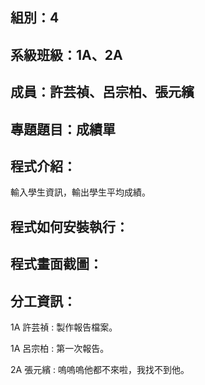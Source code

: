 ## 組別：4
## 系級班級：1A、2A
## 成員：許芸禎、呂宗柏、張元繽
## 專題題目：成績單
## 程式介紹：
輸入學生資訊，輸出學生平均成績。
## 程式如何安裝執行：

## 程式畫面截圖：

## 分工資訊：
1A 許芸禎 : 製作報告檔案。

1A 呂宗柏 : 第一次報告。

2A 張元繽 : 嗚嗚嗚他都不來啦，我找不到他。
